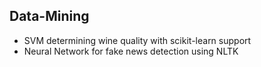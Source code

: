 ## Data-Mining

* SVM determining wine quality with scikit-learn support
* Neural Network for fake news detection using NLTK